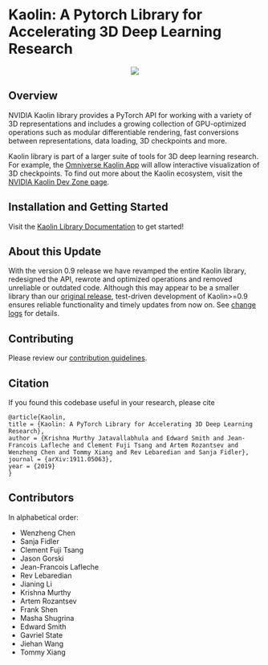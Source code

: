 # Kaolin: A Pytorch Library for Accelerating 3D Deep Learning Research

<p align="center">
    <img src="assets/kaolin.png">
</p>

## Overview
NVIDIA Kaolin library provides a PyTorch API for working with a variety of 3D representations and includes a growing collection of GPU-optimized operations such as modular differentiable rendering, fast conversions between representations, data loading, 3D checkpoints and more. 

Kaolin library is part of a larger suite of tools for 3D deep learning research. For example, the [Omniverse Kaolin App](https://docs.omniverse.nvidia.com/app_kaolin/app_kaolin/overview.html) will allow interactive visualization of 3D checkpoints. To find out more about the Kaolin ecosystem, visit the [NVIDIA Kaolin Dev Zone page](https://developer.nvidia.com/kaolin).

## Installation and Getting Started

Visit the [Kaolin Library Documentation](https://kaolin.readthedocs.io/en/latest/) to get started!

## About this Update

With the version 0.9 release we have revamped the entire Kaolin library, redesigned the API, rewrote and optimized operations and removed unreliable or outdated code. Although this may appear to be a smaller library than our [original release](https://github.com/NVIDIAGameWorks/kaolin/tree/v0.1), test-driven development of Kaolin>=0.9 ensures reliable functionality and timely updates from now on. See [change logs](https://github.com/NVIDIAGameWorks/kaolin/releases/tag/v0.9.0) for details.

## Contributing

Please review our [contribution guidelines](CONTRIBUTING.md).

## Citation

If you found this codebase useful in your research, please cite

```
@article{Kaolin,
title = {Kaolin: A PyTorch Library for Accelerating 3D Deep Learning Research},
author = {Krishna Murthy Jatavallabhula and Edward Smith and Jean-Francois Lafleche and Clement Fuji Tsang and Artem Rozantsev and Wenzheng Chen and Tommy Xiang and Rev Lebaredian and Sanja Fidler},
journal = {arXiv:1911.05063},
year = {2019}
}
```

## Contributors

In alphabetical order:

- Wenzheng Chen
- Sanja Fidler
- Clement Fuji Tsang
- Jason Gorski
- Jean-Francois Lafleche
- Rev Lebaredian
- Jianing Li
- Krishna Murthy
- Artem Rozantsev
- Frank Shen
- Masha Shugrina
- Edward Smith
- Gavriel State
- Jiehan Wang
- Tommy Xiang

